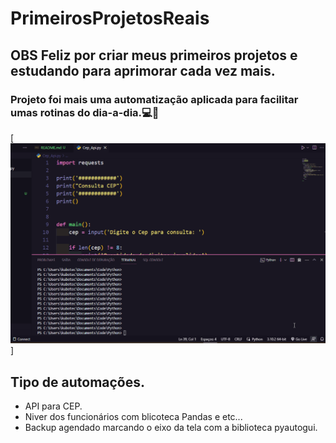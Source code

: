# PrimeirosProjetosReais


## OBS Feliz por criar meus primeiros projetos  e estudando para aprimorar cada vez mais.

### Projeto foi mais uma automatização aplicada para facilitar umas rotinas do dia-a-dia.💻🚀



[<img src="./tela.gif" alt="gif da tela inicial python">]

## Tipo de automações.

- API para CEP.
- Niver dos funcionários com blicoteca Pandas e etc...
- Backup agendado marcando o eixo da tela com a biblioteca pyautogui.


 
